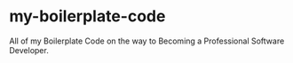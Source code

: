 # my-boilerplate-code
All of my Boilerplate Code on the way to Becoming a Professional Software Developer.
